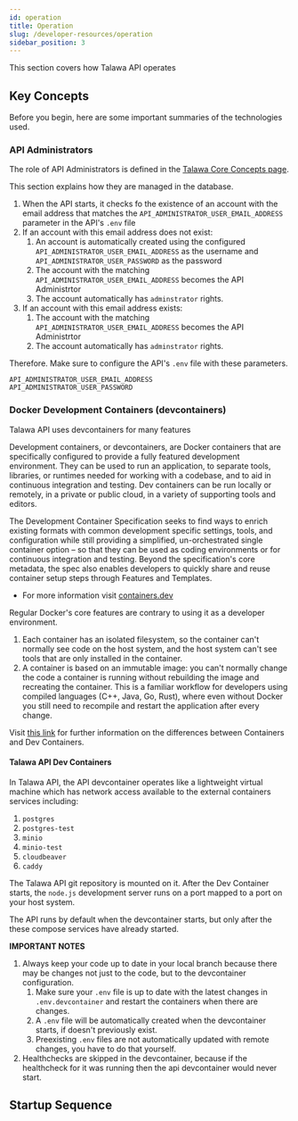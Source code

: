 ```yaml
---
id: operation
title: Operation
slug: /developer-resources/operation
sidebar_position: 3
---
```


This section covers how Talawa API operates

## Key Concepts

Before you begin, here are some important summaries of the technologies used.

### API Administrators

The role of API Administrators is defined in the [Talawa Core Concepts page](https://docs.talawa.io/docs/introduction/core-concepts).

This section explains how they are managed in the database.

1. When the API starts, it checks fo the existence of an account with the email address that matches the `API_ADMINISTRATOR_USER_EMAIL_ADDRESS` parameter in the API's `.env` file
1. If an account with this email address does not exist:
   1. An account is automatically created using the configured `API_ADMINISTRATOR_USER_EMAIL_ADDRESS` as the username and `API_ADMINISTRATOR_USER_PASSWORD` as the password
   1. The account with the matching `API_ADMINISTRATOR_USER_EMAIL_ADDRESS` becomes the API Administrtor
   1. The account automatically has `adminstrator` rights.
1. If an account with this email address exists:
   1. The account with the matching `API_ADMINISTRATOR_USER_EMAIL_ADDRESS` becomes the API Administrtor
   1. The account automatically has `adminstrator` rights.

Therefore. Make sure to configure the API's `.env` file with these parameters.

```
API_ADMINISTRATOR_USER_EMAIL_ADDRESS
API_ADMINISTRATOR_USER_PASSWORD
```

### Docker Development Containers (devcontainers)

Talawa API uses devcontainers for many features

Development containers, or devcontainers, are Docker containers that are specifically configured to provide a fully featured development environment. They can be used to run an application, to separate tools, libraries, or runtimes needed for working with a codebase, and to aid in continuous integration and testing. Dev containers can be run locally or remotely, in a private or public cloud, in a variety of supporting tools and editors.

The Development Container Specification seeks to find ways to enrich existing formats with common development specific settings, tools, and configuration while still providing a simplified, un-orchestrated single container option – so that they can be used as coding environments or for continuous integration and testing. Beyond the specification's core metadata, the spec also enables developers to quickly share and reuse container setup steps through Features and Templates.

- For more information visit [containers.dev](https://containers.dev/)

Regular Docker's core features are contrary to using it as a developer environment.

1. Each container has an isolated filesystem, so the container can't normally see code on the host system, and the host system can't see tools that are only installed in the container.
2. A container is based on an immutable image: you can't normally change the code a container is running without rebuilding the image and recreating the container. This is a familiar workflow for developers using compiled languages (C++, Java, Go, Rust), where even without Docker you still need to recompile and restart the application after every change.

Visit [this link](https://stackoverflow.com/questions/75652065/whats-the-difference-between-docker-compose-and-dev-containers) for further information on the differences between Containers and Dev Containers.

#### Talawa API Dev Containers

In Talawa API, the API devcontainer operates like a lightweight virtual machine which has network access available to the external containers services including:

1. `postgres`
1. `postgres-test`
1. `minio`
1. `minio-test`
1. `cloudbeaver`
1. `caddy`

The Talawa API git repository is mounted on it. After the Dev Container starts, the `node.js` development server runs on a port mapped to a port on your host system.

The API runs by default when the devcontainer starts, but only after the these compose services have already started.

**IMPORTANT NOTES**

1. Always keep your code up to date in your local branch because there may be changes not just to the code, but to the devcontainer configuration.
   1. Make sure your `.env` file is up to date with the latest changes in `.env.devcontainer` and restart the containers when there are changes.
   2. A `.env` file will be automatically created when the devcontainer starts, if doesn't previously exist.
   3. Preexisting `.env` files are not automatically updated with remote changes, you have to do that yourself.
2. Healthchecks are skipped in the devcontainer, because if the healthcheck for it was running then the api devcontainer would never start.

## Startup Sequence
